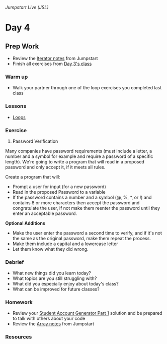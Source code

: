 _Jumpstart Live (JSL)_
# Day 4

## Prep Work
* Review the [Iterator notes](https://github.com/Ada-Developers-Academy/jump-start/tree/master/lessons/11-iterators/notes) from Jumpstart
* Finish all exercises from [Day 3's class](../day3)

### Warm up
* Walk your partner through one of the loop exercises you completed last class

### Lessons
* [Loops](../day3/loops.md)

### Exercise
1. Password Verification

  Many companies have password requirements (must include a letter, a number and a symbol for example and require a password of a specific length). We're going to write a program that will read in a proposed password and only accept it, if it meets all rules.  

  Create a program that will: 

  * Prompt a user for input (for a new password)
  * Read in the proposed Password to a variable
  * If the password contains a number and a symbol (@, %, *, or !) and contains 8 or more characters then accept the password and congratulate the user, if not make them reenter the password until they enter an acceptable password.
  
  __Optional Additions__
  * Make the user enter the password a second time to verify, and if it's not the same as the original password, make them repeat the process.
  * Make them include a capital and a lowercase letter
  * Let them know what they did wrong.

### Debrief
* What new things did you learn today?
* What topics are you still struggling with?
* What did you especially enjoy about today's class?
* What can be improved for future classes?

### Homework
* Review your [Student Account Generator Part 1](https://github.com/Ada-Developers-Academy/jump-start/blob/master/lessons/12-basic-data-structs/assignments/account-generator.md) solution and be prepared to talk with others about your code
* Review the [Array notes](https://github.com/Ada-Developers-Academy/jump-start/blob/master/lessons/12-basic-data-structs/notes/arrays.md) from Jumpstart

### Resources